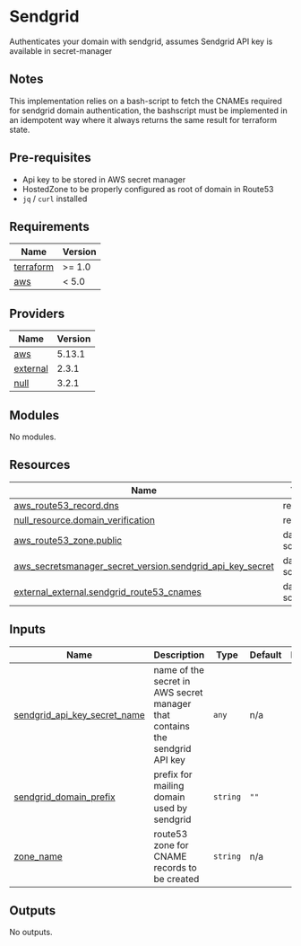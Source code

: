# Sendgrid

Authenticates your domain with sendgrid, assumes Sendgrid API key is available in secret-manager

## Notes
This implementation relies on a bash-script to fetch the CNAMEs required for sendgrid domain authentication, the bashscript must be implemented in an idempotent way where it always returns the same result for terraform state.

## Pre-requisites
- Api key to be stored in AWS secret manager
- HostedZone to be properly configured as root of domain in Route53
- `jq` / `curl` installed

<!-- BEGINNING OF PRE-COMMIT-TERRAFORM DOCS HOOK -->
## Requirements

| Name | Version |
|------|---------|
| <a name="requirement_terraform"></a> [terraform](#requirement\_terraform) | >= 1.0 |
| <a name="requirement_aws"></a> [aws](#requirement\_aws) | < 5.0 |

## Providers

| Name | Version |
|------|---------|
| <a name="provider_aws"></a> [aws](#provider\_aws) | 5.13.1 |
| <a name="provider_external"></a> [external](#provider\_external) | 2.3.1 |
| <a name="provider_null"></a> [null](#provider\_null) | 3.2.1 |

## Modules

No modules.

## Resources

| Name | Type |
|------|------|
| [aws_route53_record.dns](https://registry.terraform.io/providers/hashicorp/aws/latest/docs/resources/route53_record) | resource |
| [null_resource.domain_verification](https://registry.terraform.io/providers/hashicorp/null/latest/docs/resources/resource) | resource |
| [aws_route53_zone.public](https://registry.terraform.io/providers/hashicorp/aws/latest/docs/data-sources/route53_zone) | data source |
| [aws_secretsmanager_secret_version.sendgrid_api_key_secret](https://registry.terraform.io/providers/hashicorp/aws/latest/docs/data-sources/secretsmanager_secret_version) | data source |
| [external_external.sendgrid_route53_cnames](https://registry.terraform.io/providers/hashicorp/external/latest/docs/data-sources/external) | data source |

## Inputs

| Name | Description | Type | Default | Required |
|------|-------------|------|---------|:--------:|
| <a name="input_sendgrid_api_key_secret_name"></a> [sendgrid\_api\_key\_secret\_name](#input\_sendgrid\_api\_key\_secret\_name) | name of the secret in AWS secret manager that contains the sendgrid API key | `any` | n/a | yes |
| <a name="input_sendgrid_domain_prefix"></a> [sendgrid\_domain\_prefix](#input\_sendgrid\_domain\_prefix) | prefix for mailing domain used by sendgrid | `string` | `""` | no |
| <a name="input_zone_name"></a> [zone\_name](#input\_zone\_name) | route53 zone for CNAME records to be created | `string` | n/a | yes |

## Outputs

No outputs.

<!-- END OF PRE-COMMIT-TERRAFORM DOCS HOOK -->
